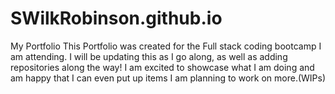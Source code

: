 # SWilkRobinson.github.io
My Portfolio
This Portfolio was created for the Full stack coding bootcamp I am attending. I will be updating this as I go along, as well as adding repositories along the way! I am excited to showcase what I am doing and am happy that I can even put up items I am planning to work on more.(WIPs)
